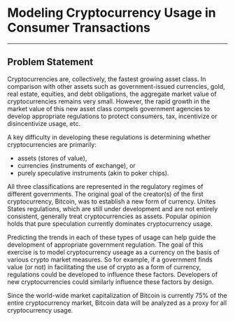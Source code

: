 # **Modeling Cryptocurrency Usage in Consumer Transactions**
***

## **Problem Statement**
Cryptocurrencies are, collectively, the fastest growing asset class. In comparison with other assets such as government-issued currencies, gold, real estate, equities, and debt obligations, the aggregate market value of cryptocurrencies remains very small. However, the rapid growth in the market value of this new asset class compels government agencies to develop appropriate regulations to protect consumers, tax, incentivize or disincentivize usage, etc.

A key difficulty in developing these regulations is determining whether cryptocurrencies are primarily:

* assets (stores of value), 
* currencies (instruments of exchange), or 
* purely speculative instruments (akin to poker chips). 

All three classifications are represented in the regulatory regimes of different governments. The original goal of the creator(s) of the first cryptocurrency, Bitcoin, was to establish a new form of currency. Unites States regulations, which are still under development and are not entirely consistent, generally treat cryptocurrencies as assets. Popular opinion holds that pure speculation currently dominates cryptocurrency usage.

Predicting the trends in each of these types of usage can help guide the development of appropriate government regulation. The goal of this exercise is to model cryptocurrency useage as a currency on the basis of various crypto market measures. So for example, if a government finds value (or not) in facilitating the use of crypto as a form of currency, regulations could be developed to influence these factors. Developers of new cryptocurrencies could similarly influence these factors by design.

Since the world-wide market capitalization of Bitcoin is currently 75% of the entire cryptocurrency market, Bitcoin data will be analyzed as a proxy for all cryptocurrency usage.
